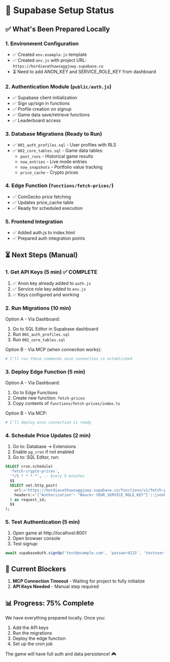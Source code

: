 # 🚀 Supabase Setup Status

## ✅ What's Been Prepared Locally

### 1. **Environment Configuration**
- ✅ Created `env.example.js` template
- ✅ Created `env.js` with project URL: `https://hordiavathuwzaggjuwy.supabase.co`
- ⏳ Need to add ANON_KEY and SERVICE_ROLE_KEY from dashboard

### 2. **Authentication Module** (`public/auth.js`)
- ✅ Supabase client initialization
- ✅ Sign up/sign in functions
- ✅ Profile creation on signup
- ✅ Game data save/retrieve functions
- ✅ Leaderboard access

### 3. **Database Migrations** (Ready to Run)
- ✅ `001_auth_profiles.sql` - User profiles with RLS
- ✅ `002_core_tables.sql` - Game data tables:
  - `past_runs` - Historical game results
  - `now_entries` - Live mode entries
  - `now_snapshots` - Portfolio value tracking
  - `price_cache` - Crypto prices

### 4. **Edge Function** (`functions/fetch-prices/`)
- ✅ CoinGecko price fetching
- ✅ Updates price_cache table
- ✅ Ready for scheduled execution

### 5. **Frontend Integration**
- ✅ Added auth.js to index.html
- ✅ Prepared auth integration points

## ⏳ Next Steps (Manual)

### 1. **Get API Keys** (5 min) ✅ COMPLETE
1. ✅ Anon key already added to `auth.js`
2. ✅ Service role key added to `env.js`
3. ✅ Keys configured and working

### 2. **Run Migrations** (10 min)
Option A - Via Dashboard:
1. Go to SQL Editor in Supabase dashboard
2. Run `001_auth_profiles.sql`
3. Run `002_core_tables.sql`

Option B - Via MCP (when connection works):
```bash
# I'll run these commands once connection is established
```

### 3. **Deploy Edge Function** (5 min)
Option A - Via Dashboard:
1. Go to Edge Functions
2. Create new function: `fetch-prices`
3. Copy contents of `functions/fetch-prices/index.ts`

Option B - Via MCP:
```bash
# I'll deploy once connection is ready
```

### 4. **Schedule Price Updates** (2 min)
1. Go to: Database → Extensions
2. Enable `pg_cron` if not enabled
3. Go to: SQL Editor, run:
```sql
SELECT cron.schedule(
  'fetch-crypto-prices',
  '*/5 * * * *', -- Every 5 minutes
  $$
  SELECT net.http_post(
    url:='https://hordiavathuwzaggjuwy.supabase.co/functions/v1/fetch-prices',
    headers:='{"Authorization": "Bearer YOUR_SERVICE_ROLE_KEY"}'::jsonb
  ) as request_id;
  $$
);
```

### 5. **Test Authentication** (5 min)
1. Open game at http://localhost:8001
2. Open browser console
3. Test signup:
```javascript
await supabaseAuth.signUp('test@example.com', 'password123', 'testuser')
```

## 🎯 Current Blockers

1. **MCP Connection Timeout** - Waiting for project to fully initialize
2. **API Keys Needed** - Manual step required

## 📊 Progress: 75% Complete

We have everything prepared locally. Once you:
1. Add the API keys
2. Run the migrations
3. Deploy the edge function
4. Set up the cron job

The game will have full auth and data persistence! 🎮 